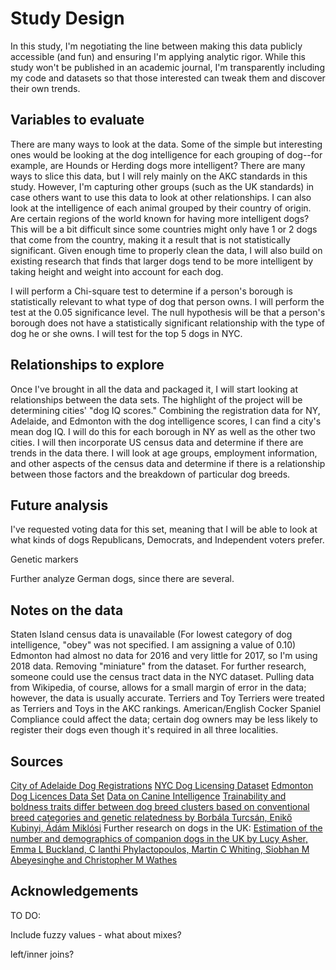 # Study Design

In this study, I'm negotiating the line between making this data publicly accessible (and fun) and ensuring I'm applying analytic rigor. While this study won't be published in an academic journal, I'm transparently including my code and datasets so that those interested can tweak them and discover their own trends.

## Variables to evaluate

There are many ways to look at the data. Some of the simple but interesting ones would be looking at the dog intelligence for each grouping of dog--for example, are Hounds or Herding dogs more intelligent? There are many ways to slice this data, but I will rely mainly on the AKC standards in this study. However, I'm capturing other groups (such as the UK standards) in case others want to use this data to look at other relationships. I can also look at the intelligence of each animal grouped by their country of origin. Are certain regions of the world known for having more intelligent dogs? This will be a bit difficult since some countries might only have 1 or 2 dogs that come from the country, making it a result that is not statistically significant. Given enough time to properly clean the data, I will also build on existing research that finds that larger dogs tend to be more intelligent by taking height and weight into account for each dog.

I will perform a Chi-square test to determine if a person's borough is statistically relevant to what type of dog that person owns. I will perform the test at the 0.05 significance level. The null hypothesis will be that a person's borough does not have a statistically significant relationship with the type of dog he or she owns. I will test for the top 5 dogs in NYC.

## Relationships to explore

Once I've brought in all the data and packaged it, I will start looking at relationships between the data sets. The highlight of the project will be determining cities' "dog IQ scores." Combining the registration data for NY, Adelaide, and Edmonton with the dog intelligence scores, I can find a city's mean dog IQ. I will do this for each borough in NY as well as the other two cities. I will then incorporate US census data and determine if there are trends in the data there. I will look at age groups, employment information, and other aspects of the census data and determine if there is a relationship between those factors and the breakdown of particular dog breeds.

## Future analysis

I've requested voting data for this set, meaning that I will be able to look at what kinds of dogs Republicans, Democrats, and Independent voters prefer.

Genetic markers

Further analyze German dogs, since there are several.

## Notes on the data

Staten Island census data is unavailable
(For lowest category of dog intelligence, "obey" was not specified. I am assigning a value of 0.10)
Edmonton had almost no data for 2016 and very little for 2017, so I'm using 2018 data.
Removing "miniature" from the dataset.
For further research, someone could use the census tract data in the NYC dataset.
Pulling data from Wikipedia, of course, allows for a small margin of error in the data; however, the data is usually accurate.
Terriers and Toy Terriers were treated as Terriers and Toys in the AKC rankings.
American/English Cocker Spaniel
Compliance could affect the data; certain dog owners may be less likely to register their dogs even though it's required in all three localities.

## Sources

[City of Adelaide Dog Registrations](https://data.gov.au/dataset/ds-sa-8aa33af5-4146-447e-b9e9-0c00b616cd38/details)
[NYC Dog Licensing Dataset](https://data.cityofnewyork.us/Health/NYC-Dog-Licensing-Dataset/nu7n-tubp)
[Edmonton Dog Licences Data Set](https://data.edmonton.ca/Community-Services/Pet-Licenses-by-Neighbourhood/5squ-mg4w)
[Data on Canine Intelligence](https://data.world/len/intelligence-of-dogs)
[Trainability and boldness traits differ between dog breed clusters based on conventional breed categories and genetic relatedness by Borbála Turcsán, Enikő Kubinyi, Ádám Miklósi](https://www.researchgate.net/publication/228485434_Trainability_and_boldness_traits_differ_between_dog_breed_clusters_based_on_conventional_breed_categories_and_genetic_relatedness)
Further research on dogs in the UK: [Estimation of the number and demographics of companion dogs in the UK by Lucy Asher, Emma L Buckland, C Ianthi Phylactopoulos, Martin C Whiting, Siobhan M Abeyesinghe and Christopher M Wathes](https://bmcvetres.biomedcentral.com/articles/10.1186/1746-6148-7-74)

## Acknowledgements




TO DO:

Include fuzzy values - what about mixes?

left/inner joins?